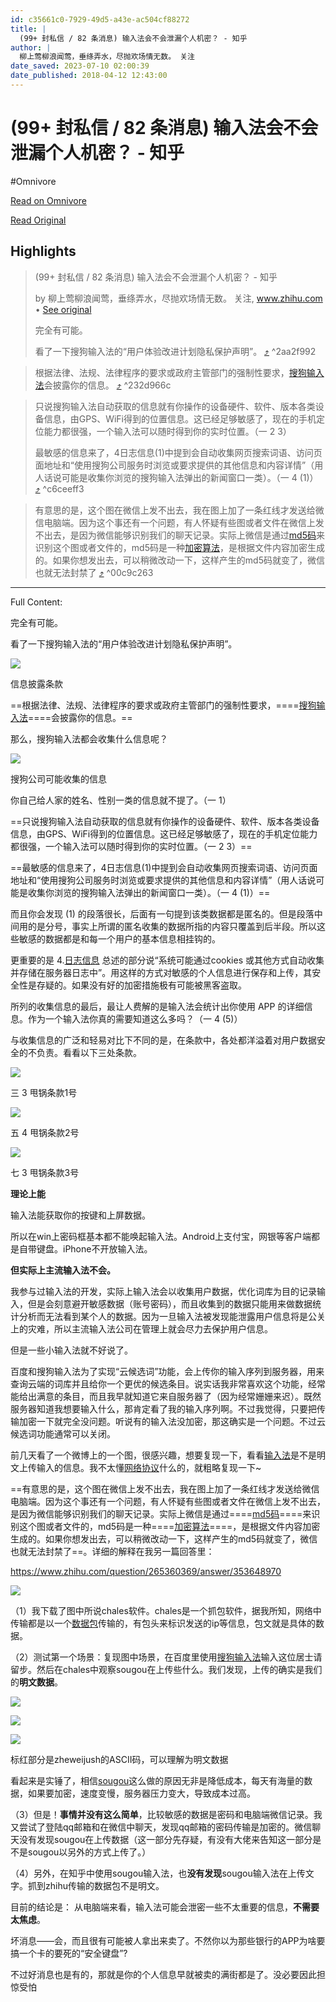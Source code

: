 ```yaml
---
id: c35661c0-7929-49d5-a43e-ac504cf88272
title: |
  (99+ 封私信 / 82 条消息) 输入法会不会泄漏个人机密？ - 知乎
author: |
  柳上莺柳浪闻莺，垂绦弄水，尽抛欢场情无数。​ 关注
date_saved: 2023-07-10 02:00:39
date_published: 2018-04-12 12:43:00
---
```


# (99+ 封私信 / 82 条消息) 输入法会不会泄漏个人机密？ - 知乎
#Omnivore

[Read on Omnivore](https://omnivore.app/me/99-82-1893e634149)

[Read Original](https://www.zhihu.com/question/24454612)

## Highlights

> (99+ 封私信 / 82 条消息) 输入法会不会泄漏个人机密？ - 知乎
> 
> by 柳上莺柳浪闻莺，垂绦弄水，尽抛欢场情无数。​ 关注, www.zhihu.com • [See original](https://www.zhihu.com/question/24454612)
> 
> 完全有可能。
> 
> 看了一下搜狗输入法的“用户体验改进计划隐私保护声明”。 [⤴️](https://omnivore.app/me/99-82-1893e634149#2aa2f992-3dd4-4f43-9c76-1da5d2ef563f)  ^2aa2f992

> 根据法律、法规、法律程序的要求或政府主管部门的强制性要求，[搜狗输入法](https://www.zhihu.com/search?q=%E6%90%9C%E7%8B%97%E8%BE%93%E5%85%A5%E6%B3%95&amp;search%5Fsource=Entity&amp;hybrid%5Fsearch%5Fsource=Entity&amp;hybrid%5Fsearch%5Fextra=%7B%22sourceType%22%3A%22answer%22%2C%22sourceId%22%3A365093131%7D)会披露你的信息。 [⤴️](https://omnivore.app/me/99-82-1893e634149#232d966c-40cc-4556-b98e-b6d78b17833e)  ^232d966c

> 只说搜狗输入法自动获取的信息就有你操作的设备硬件、软件、版本各类设备信息，由GPS、WiFi得到的位置信息。这已经足够敏感了，现在的手机定位能力都很强，一个输入法可以随时得到你的实时位置。（一 2 3）
> 
> 最敏感的信息来了，4日志信息(1)中提到会自动收集网页搜索词语、访问页面地址和“使用搜狗公司服务时浏览或要求提供的其他信息和内容详情”（用人话说可能是收集你浏览的搜狗输入法弹出的新闻窗口一类）。（一 4 (1)） [⤴️](https://omnivore.app/me/99-82-1893e634149#c6ceeff3-52bf-488b-b518-97c6eccc9179)  ^c6ceeff3

> 有意思的是，这个图在微信上发不出去，我在图上加了一条红线才发送给微信电脑端。因为这个事还有一个问题，有人怀疑有些图或者文件在微信上发不出去，是因为微信能够识别我们的聊天记录。实际上微信是通过[md5码](https://www.zhihu.com/search?q=md5%E7%A0%81&amp;search%5Fsource=Entity&amp;hybrid%5Fsearch%5Fsource=Entity&amp;hybrid%5Fsearch%5Fextra=%7B%22sourceType%22%3A%22answer%22%2C%22sourceId%22%3A718774684%7D)来识别这个图或者文件的，md5码是一种[加密算法](https://www.zhihu.com/search?q=%E5%8A%A0%E5%AF%86%E7%AE%97%E6%B3%95&amp;search%5Fsource=Entity&amp;hybrid%5Fsearch%5Fsource=Entity&amp;hybrid%5Fsearch%5Fextra=%7B%22sourceType%22%3A%22answer%22%2C%22sourceId%22%3A718774684%7D)，是根据文件内容加密生成的。如果你想发出去，可以稍微改动一下，这样产生的md5码就变了，微信也就无法封禁了 [⤴️](https://omnivore.app/me/99-82-1893e634149#00c9c263-63fa-49e4-990b-c0df9bc328d7)  ^00c9c263


--- 

Full Content: 

完全有可能。

看了一下搜狗输入法的“用户体验改进计划隐私保护声明”。

![](https://proxy-prod.omnivore-image-cache.app/1220x380,sRm6oU9or2KnwGPplonwBTiry47y0p5AzfHkeok9pkzk/https://pica.zhimg.com/50/v2-3cd781e8e214e7068bb04b9db4bf7cfb_720w.jpg?source=1940ef5c)

信息披露条款

==根据法律、法规、法律程序的要求或政府主管部门的强制性要求，====[搜狗输入法](https://www.zhihu.com/search?q=%E6%90%9C%E7%8B%97%E8%BE%93%E5%85%A5%E6%B3%95&search%5Fsource=Entity&hybrid%5Fsearch%5Fsource=Entity&hybrid%5Fsearch%5Fextra=%7B%22sourceType%22%3A%22answer%22%2C%22sourceId%22%3A365093131%7D)====会披露你的信息。==

那么，搜狗输入法都会收集什么信息呢？

![](https://proxy-prod.omnivore-image-cache.app/1226x1398,sG6u_-3PLNcH3lWA8ms1h_kf-KASB00GE5s3N5ZYO9go/https://picx.zhimg.com/50/v2-5760044f464adcdd7f0a611a8a7bf360_720w.jpg?source=1940ef5c)

搜狗公司可能收集的信息

你自己给人家的姓名、性别一类的信息就不提了。（一 1）

==只说搜狗输入法自动获取的信息就有你操作的设备硬件、软件、版本各类设备信息，由GPS、WiFi得到的位置信息。这已经足够敏感了，现在的手机定位能力都很强，一个输入法可以随时得到你的实时位置。（一 2 3）==

==最敏感的信息来了，4日志信息(1)中提到会自动收集网页搜索词语、访问页面地址和“使用搜狗公司服务时浏览或要求提供的其他信息和内容详情”（用人话说可能是收集你浏览的搜狗输入法弹出的新闻窗口一类）。（一 4 (1)）==

而且你会发现 (1) 的段落很长，后面有一句提到该类数据都是匿名的。但是段落中间用的是分号，事实上所谓的匿名收集的数据所指的内容只覆盖到后半段。所以这些敏感的数据都是和每一个用户的基本信息相挂钩的。

更重要的是 4.[日志信息](https://www.zhihu.com/search?q=%E6%97%A5%E5%BF%97%E4%BF%A1%E6%81%AF&search%5Fsource=Entity&hybrid%5Fsearch%5Fsource=Entity&hybrid%5Fsearch%5Fextra=%7B%22sourceType%22%3A%22answer%22%2C%22sourceId%22%3A365093131%7D) 总述的部分说“系统可能通过cookies 或其他方式自动收集并存储在服务器日志中”。用这样的方式对敏感的个人信息进行保存和上传，其安全性是存疑的。如果没有好的加密措施极有可能被黑客盗取。

所列的收集信息的最后，最让人费解的是输入法会统计出你使用 APP 的详细信息。作为一个输入法你真的需要知道这么多吗？（一 4 (5)）

与收集信息的广泛和轻易对比下不同的是，在条款中，各处都洋溢着对用户数据安全的不负责。看看以下三处条款。

![](https://proxy-prod.omnivore-image-cache.app/1234x376,so22YYMdelG0Y9cCjz2OyB2Ozun3RjBTI3KVVLuH4hBY/https://picx.zhimg.com/50/v2-9cc1a12a515c66e8438118b0ed0e6b9f_720w.jpg?source=1940ef5c)

三 3 甩锅条款1号

![](https://proxy-prod.omnivore-image-cache.app/1226x596,sep3FMOZUxEpgFylXyxKxqlmKATNVScxkqWvmeGMUfa8/https://pica.zhimg.com/50/v2-e493409ffeacfbb0ac1b8aa945a92a7c_720w.jpg?source=1940ef5c)

五 4 甩锅条款2号

![](https://proxy-prod.omnivore-image-cache.app/1232x454,sMwJufmDKg1CnbNEGHwevxvSlhjZNkrMGjwHqxYhg2jw/https://pic1.zhimg.com/50/v2-7e3aa7efc8b96d723cda690d424c1931_720w.jpg?source=1940ef5c)

七 3 甩锅条款3号

**理论上能**

输入法能获取你的按键和上屏数据。

所以在win上密码框基本都不能唤起输入法。Android上支付宝，网银等客户端都是自带键盘。iPhone不开放输入法。

**但实际上主流输入法不会。**

我参与过输入法的开发，实际上输入法会以收集用户数据，优化词库为目的记录输入，但是会刻意避开敏感数据（账号密码），而且收集到的数据只能用来做数据统计分析而无法看到某个人的数据。因为一旦输入法被发现能泄露用户信息将是公关上的灾难，所以主流输入法公司在管理上就会尽力去保护用户信息。

但是一些小输入法就不好说了。

百度和搜狗输入法为了实现“云候选词”功能，会上传你的输入序列到服务器，用来查询云端的词库并且给你一个更优的候选条目。说实话我非常喜欢这个功能，经常能给出满意的条目，而且我早就知道它来自服务器了（因为经常姗姗来迟）。既然服务器知道我想要输入什么，那肯定看了我的输入序列啊。不过我觉得，只要把传输加密一下就完全没问题。听说有的输入法没加密，那这确实是一个问题。不过云候选词功能通常可以关闭。

前几天看了一个微博上的一个图，很感兴趣，想要复现一下，看看[输入法](https://www.zhihu.com/search?q=%E8%BE%93%E5%85%A5%E6%B3%95&search%5Fsource=Entity&hybrid%5Fsearch%5Fsource=Entity&hybrid%5Fsearch%5Fextra=%7B%22sourceType%22%3A%22answer%22%2C%22sourceId%22%3A718774684%7D)是不是明文上传输入的信息。我不太懂[网络协议](https://www.zhihu.com/search?q=%E7%BD%91%E7%BB%9C%E5%8D%8F%E8%AE%AE&search%5Fsource=Entity&hybrid%5Fsearch%5Fsource=Entity&hybrid%5Fsearch%5Fextra=%7B%22sourceType%22%3A%22answer%22%2C%22sourceId%22%3A718774684%7D)什么的，就粗略复现一下\~

==有意思的是，这个图在微信上发不出去，我在图上加了一条红线才发送给微信电脑端。因为这个事还有一个问题，有人怀疑有些图或者文件在微信上发不出去，是因为微信能够识别我们的聊天记录。实际上微信是通过====[md5码](https://www.zhihu.com/search?q=md5%E7%A0%81&search%5Fsource=Entity&hybrid%5Fsearch%5Fsource=Entity&hybrid%5Fsearch%5Fextra=%7B%22sourceType%22%3A%22answer%22%2C%22sourceId%22%3A718774684%7D)====来识别这个图或者文件的，md5码是一种====[加密算法](https://www.zhihu.com/search?q=%E5%8A%A0%E5%AF%86%E7%AE%97%E6%B3%95&search%5Fsource=Entity&hybrid%5Fsearch%5Fsource=Entity&hybrid%5Fsearch%5Fextra=%7B%22sourceType%22%3A%22answer%22%2C%22sourceId%22%3A718774684%7D)====，是根据文件内容加密生成的。如果你想发出去，可以稍微改动一下，这样产生的md5码就变了，微信也就无法封禁了==。详细的解释在我另一篇回答里：

<https://www.zhihu.com/question/265360369/answer/353648970>

![](https://proxy-prod.omnivore-image-cache.app/612x2048,ssSUWlkrXoW8rvFxCzberMuNus48UiMkP2mexbqW5ss0/https://picx.zhimg.com/50/v2-ffb3fae02abc1fc2e5ad5f7dc635be72_720w.jpg?source=1940ef5c)

（1）我下载了图中所说chales软件。chales是一个抓包软件，据我所知，网络中传输都是以一个[数据包](https://www.zhihu.com/search?q=%E6%95%B0%E6%8D%AE%E5%8C%85&search%5Fsource=Entity&hybrid%5Fsearch%5Fsource=Entity&hybrid%5Fsearch%5Fextra=%7B%22sourceType%22%3A%22answer%22%2C%22sourceId%22%3A718774684%7D)传输的，有包头来标识发送的ip等信息，包文就是具体的数据。

（2）测试第一个场景：复现图中场景，在百度里使用[搜狗输入法](https://www.zhihu.com/search?q=%E6%90%9C%E7%8B%97%E8%BE%93%E5%85%A5%E6%B3%95&search%5Fsource=Entity&hybrid%5Fsearch%5Fsource=Entity&hybrid%5Fsearch%5Fextra=%7B%22sourceType%22%3A%22answer%22%2C%22sourceId%22%3A718774684%7D)输入这位居士请留步。然后在chales中观察sougou在上传些什么。我们发现，上传的确实是我们的**明文数据**。

![](https://proxy-prod.omnivore-image-cache.app/796x324,sNyACg6OB-36CeDWtPFbV7GXL4Zr5Ml909Ac_TJFdt10/https://pica.zhimg.com/50/v2-3f857f5c367127731a5b074fe7601e66_720w.jpg?source=1940ef5c)

![](https://proxy-prod.omnivore-image-cache.app/980x294,sisZowXv3DmRTMHNj5USVN8r0-eslJovnZfoEIVXIKIk/https://picx.zhimg.com/50/v2-6565edc7ab33a709a3a420f7edd0dfbd_720w.jpg?source=1940ef5c)

![](https://proxy-prod.omnivore-image-cache.app/473x301,syzqxzFuphAQW-czmP8WtOIBPBL1a5jAyRitdPDEGdEE/https://pic1.zhimg.com/50/v2-795c9221dc1488639421c3ed26f82dcf_720w.jpg?source=1940ef5c)

标红部分是zheweijush的ASCII码，可以理解为明文数据

看起来是实锤了，相信[sougou](https://www.zhihu.com/search?q=sougou&search%5Fsource=Entity&hybrid%5Fsearch%5Fsource=Entity&hybrid%5Fsearch%5Fextra=%7B%22sourceType%22%3A%22answer%22%2C%22sourceId%22%3A718774684%7D)这么做的原因无非是降低成本，每天有海量的数据，如果要加密，速度变慢，服务器压力变大，导致成本过高。

（3）但是！**事情并没有这么简单**，比较敏感的数据是密码和电脑端微信记录。我又尝试了登陆qq邮箱和在微信中聊天，发现qq邮箱的密码传输是加密的。微信聊天没有发现sougou在上传数据（这一部分先存疑，有没有大佬来告知这一部分是不是sougou以另外的方式上传了。）

（4）另外，在知乎中使用sougou输入法，也**没有发现**sougou输入法在上传文字。抓到zhihu传输的数据包不是明文。

目前的结论是： 从电脑端来看，输入法可能会泄密一些不太重要的信息，**不需要太焦虑**。

坏消息——会，而且很有可能被人拿出来卖了。不然你以为那些银行的APP为啥要搞一个卡的要死的“安全键盘”?

不过好消息也是有的，那就是你的个人信息早就被卖的满街都是了。没必要因此担惊受怕
